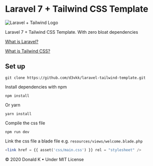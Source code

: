 # Laravel 7 + Tailwind CSS Template

![Laravel + Tailwind Logo](https://github.com/d3vkk/laravel-tailwind-template/blob/master/laravel-tailwind-logo.png)

Laravel 7 + Tailwind CSS Template. With zero bloat dependencies

[What is Laravel?](https://laravel.com/)

[What is Tailwind CSS?](https://tailwindcss.com/)

## Set up

```
git clone https://github.com/d3vkk/laravel-tailwind-template.git
```

Install dependencies with npm
```
npm install
```

Or yarn
```
yarn install
```

Compile the css file
```
npm run dev
```

Link the css file a blade file e.g. `resources/views/welcome.blade.php`
```php
<link href = {{ asset('css/main.css') }} rel = "stylesheet" />
```

© 2020 Donald K • Under MIT License
